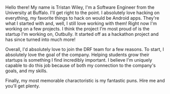 Hello there! My name is Tristan Wiley, I'm a Software Engineer from the University at Buffalo. I'll get right to the point. I absolutely love hacking on everything, my favorite things to hack on would be Android apps. They're what I started with and, well, I still love working with them! Right now I'm working on a few projects. I think the project I'm most proud of is the startup I'm working on, Outbully. It started off as a hackathon project and has since turned into much more!

Overall, I'd absolutely love to join the DRF team for a few reasons. To start, I absolutely love the goal of the company. Helping students grow their startups is something I find incredibly important. I believe I'm uniquely capable to do this job because of both my connection to the company's goals, and my skills. 

Finally, my most memorable charactoristic is my fantastic puns. Hire me and you'll get plenty.
